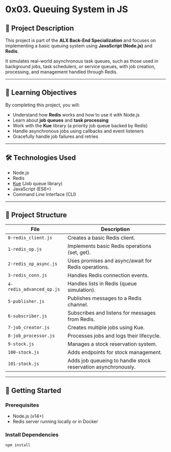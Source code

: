 # 0x03. Queuing System in JS

## 📌 Project Description

This project is part of the **ALX Back-End Specialization** and focuses on implementing a basic queuing system using **JavaScript (Node.js)** and **Redis**.

It simulates real-world asynchronous task queues, such as those used in background jobs, task schedulers, or service queues, with job creation, processing, and management handled through Redis.

---

## 🧠 Learning Objectives

By completing this project, you will:

- Understand how **Redis** works and how to use it with Node.js
- Learn about **job queues** and **task processing**
- Work with the **Kue** library (a priority job queue backed by Redis)
- Handle asynchronous jobs using callbacks and event listeners
- Gracefully handle job failures and retries

---

## 🛠️ Technologies Used

- Node.js
- Redis
- [Kue](https://github.com/Automattic/kue) (Job queue library)
- JavaScript (ES6+)
- Command Line Interface (CLI)

---

## 📁 Project Structure

| File | Description |
|------|-------------|
| `0-redis_client.js` | Creates a basic Redis client. |
| `1-redis_op.js` | Implements basic Redis operations (set, get). |
| `2-redis_op_async.js` | Uses promises and async/await for Redis operations. |
| `3-redis_conn.js` | Handles Redis connection events. |
| `4-redis_advanced_op.js` | Handles lists in Redis (queue simulation). |
| `5-publisher.js` | Publishes messages to a Redis channel. |
| `6-subscriber.js` | Subscribes and listens for messages from Redis. |
| `7-job_creator.js` | Creates multiple jobs using Kue. |
| `8-job_processor.js` | Processes jobs and logs their lifecycle. |
| `9-stock.js` | Manages a stock reservation system. |
| `100-stock.js` | Adds endpoints for stock management. |
| `101-stock.js` | Adds job queueing to handle stock reservation asynchronously. |

---

## 🚀 Getting Started

### Prerequisites

- Node.js (v14+)
- Redis server running locally or in Docker

### Install Dependencies

```bash
npm install

